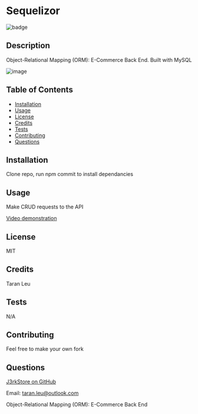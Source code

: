 # Sequelizor

![badge](https://img.shields.io/badge/license-MIT-blueviolet)

## Description

Object-Relational Mapping (ORM): E-Commerce Back End.  Built with MySQL

![image](https://github.com/J3rkStore/sequelizor/assets/59859758/df033887-788f-43a7-981d-8acec757fd88)


## Table of Contents

- [Installation](#installation)
- [Usage](#usage)
- [License](#license)
- [Credits](#credits)
- [Tests](#tests)
- [Contributing](#contributing)
- [Questions](#questions)

## Installation

Clone repo, run npm commit to install dependancies

## Usage

Make CRUD requests to the API

[Video demonstration](https://drive.google.com/file/d/1TTKVIyLEhV1lpLeHjXN9UDEH_LMTcwGi/view)

## License

MIT

## Credits

Taran Leu

## Tests

N/A

## Contributing

Feel free to make your own fork

## Questions

[J3rkStore on GitHub](https://github.com/J3rkStore)

Email: taran.leu@outlook.com

Object-Relational Mapping (ORM): E-Commerce Back End
